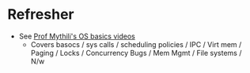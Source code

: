 # Refresher
- See [Prof Mythili's OS basics videos](https://www.cse.iitb.ac.in/~mythili/os/)
  - Covers basocs / sys calls / scheduling policies / IPC / Virt mem / Paging / Locks / Concurrency Bugs / Mem Mgmt / File systems / N/w  
